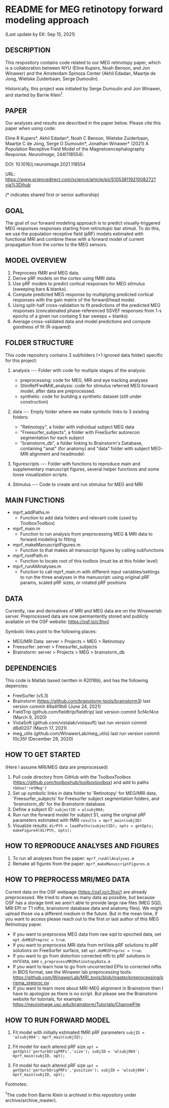 # README for MEG retinotopy forward modeling approach

(Last update by EK: Sep 15, 2021)

## DESCRIPTION
This respository contains code related to our MEG retinotopy paper, which is a collaboration between 
NYU (Eline Kupers, Noah Benson, and Jon Winawer) and the Amsterdam Spinoza Center 
(Akhil Edadan, Maartje de Jong, Wietske Zuiderbaan, Serge Dumoulin).

Historically, this project was initiated by Serge Dumoulin and Jon Winawer, and started by Barrie Klein<sup>1</sup>.



## PAPER
Our analyses and results are described in the paper below. Please cite this paper when using code:

 Eline R Kupers\*, Akhil Edadan\*,  Noah C Benson, Wietske Zuiderbaan, Maartje C de Jong, Serge O Dumoulin\*, Jonathan Winawer\*
 (2021) A Population Receptive Field Model of the Magnetoencephalography Response. _NeuroImage_, 244(118554).
	
 DOI: 10.1016/j.neuroimage.2021.118554
 
 URL: https://www.sciencedirect.com/science/article/pii/S1053811921008272?via%3Dihub

(\* indicates shared first or senior authorship)

## GOAL
The goal of our forward modeling approach is to predict visually-triggered MEG responses responses starting from retinotopic bar stimuli. To do this, we use the population receptive field (pRF) models estimated with functional MRI and combine these with a forward model of current propagation from the cortex to the MEG sensors. 


## MODEL OVERVIEW
1. Preprocess fMRI and MEG data.
2. Derive pRF models on the cortex using fMRI data.
3. Use pRF models to predict cortical responses for MEG stimulus (sweeping bars & blanks).
4. Compute predicted MEG response by multiplying predicted cortical responses with the gain matrix of the forward/head model.
5. Using split-half cross-validation to fit predictions of the predicted MEG responses (concatenated phase-referenced SSVEF responses from 1-s epochs of a given run containg 5 bar sweeps + blanks)
6. Average cross-validated data and model predictions and compute goodness of fit (R-squared) 


## FOLDER STRUCTURE
This code repository contains 3 subfolders (+1 ignored data folder) specific for this project:
1. analysis --- Folder with code for multiple stages of the analysis:
	- preprocessing: code for MEG, MRI and eye tracking analyses
	- StimRefFwdMdl_analysis: code for stimulus referred MEG forward model, after data are preprocessed.
	- synthetic: code for building a synthetic dataset (still under construction)		

2. data --- Empty folder where we make symbolic links to 3 existing folders:
	- "Retinotopy", a folder with individual subject MEG data
	- "Freesurfer_subjects", a folder with FreeSurfer autorecon segmentation for each subject
	- "brainstorm_db", a folder linking to Brainstorm's Database, containing "anat" (for anatomy) and "data" folder with subject MEG-MRI alignment and headmodel.

3. figurescripts --- Folder with functions to reproduce main and supplementary manuscript figures, several helper functions and some loose visualization scripts.

4. Stimulus --- Code to create and run stimulus for MEG and MRI

## MAIN FUNCTIONS 
* mprf_addPaths.m
	+ Function to add data folders and relevant code (used by ToolboxToolbox)
* mprf_main.m
	+ Function to run analysis from preprocessing MEG & MRI data to forward modeling to fitting
* mprf_makeManuscriptFigures.m
	+ Function to that makes all manuscript figures by calling subfunctions
* mprf_rootPath.m
	+ Function to locate root of this toolbox (must be at this folder level)
* mprf_runAllAnalyses.m
	+ Function to call mprf_main.m with different input variables/settings to run the three analyses in the manuscript: using original pRF params, scaled pRF sizes, or rotated pRF positions


## DATA 
Currently, raw and derivatives of MRI and MEG data are on the Winawerlab server.
Preprocessed data are now permantently stored and publicly available on the OSF website: https://osf.io/c3hxj/

Symbolic links point to the following places:
* MEG/MRI Data: server > Projects > MEG > Retinotopy
* Freesurfer:   server > Freesurfer_subjects
* Brainstorm: 	server > Projects > MEG > brainstorm_db


## DEPENDENCIES
This code is Matlab based (written in R2016b), and has the following depencies:
* FreeSurfer (v5.3)
* Brainstorm (https://github.com/brainstorm-tools/brainstorm3)
    last version commit 49a4f9b6 (June 24, 2021)
* FieldTrip (github.com/fieldtrip/fieldtrip)
    last version commit 5cf4cf4ce (March 9, 2020)
* VistaSoft (github.com/vistalab/vistasoft)
    last run version commit d6d0207 (March 17, 2021)
* meg_utils (github.com/WinawerLab/meg_utils)
    last run version commit f0c35f (December 28, 2020)


## HOW TO GET STARTED
(Here I assume MRI/MEG data are preprocessed)

1. Pull code directory from GitHub with the ToolboxToolbox (https://github.com/toolboxhub/toolboxtoolbox) and add to paths
`tbUse('retMeg')`
2. Set up symbolic links in data folder to 'Retinotopy' for MEG/MRI data, 'Freesurfer_subjects' for Freesurfer subject segmentation folders, and 'brainstorm_db' for the Brainstorm database.
3. Define a subject ID:
`subjectID = wlsubj004;`
4. Run run the forward model for subject S1, using the original pRF parameters estimated with fMRI
`results = mprf_main(subjID)`
5. Visualize results:
 `dirPth = loadPaths(subjectID); opts = getOpts; makeFigure4(dirPth, opts);`

## HOW TO REPRODUCE ANALYSES AND FIGURES
1. To run all analyses from the paper:
`mprf_runAllAnalyses.m`
2. Remake all figures from the paper:
`mprf_makeManuscriptFigures.m`


## HOW TO PREPROCESS MRI/MEG DATA
Current data on the OSF webpage (https://osf.io/c3hxj/) are already preprocessed. We tried to share as many data as possible, but because OSF has a storage limit we aren't able to provide large raw files (MEG SQD, MRI EPI or T1 niftis, brainstorm database data and anatomy files). We might upload those via a different medium in the future. But in the mean time, if you want to access please reach out to the first or last author of this MEG Retinotopy paper.

* If you want to preprocess MEG data from raw sqd to epoched data, set `opt.doMEGPreproc = true`.
* If you want to preprocess MRI data from mrVista pRF solutions to pRF solutions on FreeSurfer surface, set `opt.doMRIPreproc = true`.
* If you want to go from distortion corrected nifti to pRF solutions in mrVista, see `s_preprocessMRIRetinotopyData.m`
* If you want to learn how to go from uncorrected EPIs to corrected niftis in BIDS format, see the Winawer lab preprocessing tools:  https://github.com/WinawerLab/MRI_tools/blob/master/preprocessing/prisma_preproc.py
* If you want to learn more about MRI-MEG alignment in Brainstorm then I have to apologize as there is no script. But please see the Brainstorm website for tutorials, for example: https://neuroimage.usc.edu/brainstorm/Tutorials/ChannelFile

## HOW TO RUN FORWARD MODEL
1. Fit model with initially estimated fMRI pRF parameters
`subjID = 'wlsubj004'; mprf_main(subjID);`

2. Fit model for each altered pRF size
`opt = getOpts('perturbOrigPRFs','size'); subjID = 'wlsubj004'; mprf_main(subjID, opt);`

3. Fit model for each altered pRF size
`opt = getOpts('perturbOrigPRFs','position'); subjID = 'wlsubj004'; mprf_main(subjID, opt);`





Footnotes:

<sup>1</sup>The code from Barrie Klein is archived in this repository under archive/archive_master).

